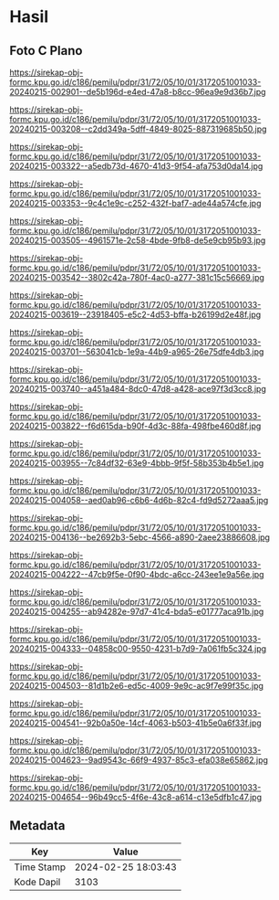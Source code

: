 # Hasil

## Foto C Plano

https://sirekap-obj-formc.kpu.go.id/c186/pemilu/pdpr/31/72/05/10/01/3172051001033-20240215-002901--de5b196d-e4ed-47a8-b8cc-96ea9e9d36b7.jpg

https://sirekap-obj-formc.kpu.go.id/c186/pemilu/pdpr/31/72/05/10/01/3172051001033-20240215-003208--c2dd349a-5dff-4849-8025-887319685b50.jpg

https://sirekap-obj-formc.kpu.go.id/c186/pemilu/pdpr/31/72/05/10/01/3172051001033-20240215-003322--a5edb73d-4670-41d3-9f54-afa753d0da14.jpg

https://sirekap-obj-formc.kpu.go.id/c186/pemilu/pdpr/31/72/05/10/01/3172051001033-20240215-003353--9c4c1e9c-c252-432f-baf7-ade44a574cfe.jpg

https://sirekap-obj-formc.kpu.go.id/c186/pemilu/pdpr/31/72/05/10/01/3172051001033-20240215-003505--4961571e-2c58-4bde-9fb8-de5e9cb95b93.jpg

https://sirekap-obj-formc.kpu.go.id/c186/pemilu/pdpr/31/72/05/10/01/3172051001033-20240215-003542--3802c42a-780f-4ac0-a277-381c15c56669.jpg

https://sirekap-obj-formc.kpu.go.id/c186/pemilu/pdpr/31/72/05/10/01/3172051001033-20240215-003619--23918405-e5c2-4d53-bffa-b26199d2e48f.jpg

https://sirekap-obj-formc.kpu.go.id/c186/pemilu/pdpr/31/72/05/10/01/3172051001033-20240215-003701--563041cb-1e9a-44b9-a965-26e75dfe4db3.jpg

https://sirekap-obj-formc.kpu.go.id/c186/pemilu/pdpr/31/72/05/10/01/3172051001033-20240215-003740--a451a484-8dc0-47d8-a428-ace97f3d3cc8.jpg

https://sirekap-obj-formc.kpu.go.id/c186/pemilu/pdpr/31/72/05/10/01/3172051001033-20240215-003822--f6d615da-b90f-4d3c-88fa-498fbe460d8f.jpg

https://sirekap-obj-formc.kpu.go.id/c186/pemilu/pdpr/31/72/05/10/01/3172051001033-20240215-003955--7c84df32-63e9-4bbb-9f5f-58b353b4b5e1.jpg

https://sirekap-obj-formc.kpu.go.id/c186/pemilu/pdpr/31/72/05/10/01/3172051001033-20240215-004058--aed0ab96-c6b6-4d6b-82c4-fd9d5272aaa5.jpg

https://sirekap-obj-formc.kpu.go.id/c186/pemilu/pdpr/31/72/05/10/01/3172051001033-20240215-004136--be2692b3-5ebc-4566-a890-2aee23886608.jpg

https://sirekap-obj-formc.kpu.go.id/c186/pemilu/pdpr/31/72/05/10/01/3172051001033-20240215-004222--47cb9f5e-0f90-4bdc-a6cc-243ee1e9a56e.jpg

https://sirekap-obj-formc.kpu.go.id/c186/pemilu/pdpr/31/72/05/10/01/3172051001033-20240215-004255--ab94282e-97d7-41c4-bda5-e01777aca91b.jpg

https://sirekap-obj-formc.kpu.go.id/c186/pemilu/pdpr/31/72/05/10/01/3172051001033-20240215-004333--04858c00-9550-4231-b7d9-7a061fb5c324.jpg

https://sirekap-obj-formc.kpu.go.id/c186/pemilu/pdpr/31/72/05/10/01/3172051001033-20240215-004503--81d1b2e6-ed5c-4009-9e9c-ac9f7e99f35c.jpg

https://sirekap-obj-formc.kpu.go.id/c186/pemilu/pdpr/31/72/05/10/01/3172051001033-20240215-004541--92b0a50e-14cf-4063-b503-41b5e0a6f33f.jpg

https://sirekap-obj-formc.kpu.go.id/c186/pemilu/pdpr/31/72/05/10/01/3172051001033-20240215-004623--9ad9543c-66f9-4937-85c3-efa038e65862.jpg

https://sirekap-obj-formc.kpu.go.id/c186/pemilu/pdpr/31/72/05/10/01/3172051001033-20240215-004654--96b49cc5-4f6e-43c8-a614-c13e5dfb1c47.jpg


## Metadata

| Key        | Value               |
| ---------- | ------------------- |
| Time Stamp | 2024-02-25 18:03:43 |
| Kode Dapil | 3103                |



